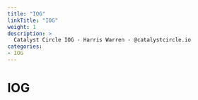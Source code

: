 ```yaml
---
title: "IOG"
linkTitle: "IOG"
weight: 1
description: >
  Catalyst Circle IOG - Harris Warren - @catalystcircle.io  
categories:
- IOG
---
```


# IOG
